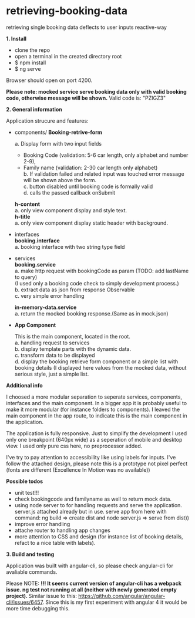 # retrieving-booking-data
retrieving single booking data deflects to user inputs reactive-way


<b>1. Install</b>

- clone the repo<br>
- open a terminal in the created directory root<br>
- $ npm install<br>
- $ ng serve<br>

Browser should open on port 4200.

<b>Please note: mocked service serve booking data only with valid booking code, otherwise message will be shown.</b>
Valid code is: "PZIGZ3"</b><br>

<b>2. General information</b>

Application strucure and features:

- components/
  <b>Booking-retrive-form</b>

  a. Display form with two input fields<br>
   - Booking Code (validation: 5-6 car length, only alphabet and number 2-9),<br>
   - Family name (validation: 2-30 car length only alphabet)<br>
  b. If validation failed and related input was touched error message will be shown above the form.<br>
  c. button disabled until booking code is formally valid<br>
  d. calls the passed callback onSubmit<br>

  <b>h-content</b><br>
    a. only view component display and style text.<br>
  <b>h-title</b> <br>
    a. only view component display static header with background.<br>
- interfaces<br>
  <b>booking.interface</b><br>
  a. booking interface with two string type field<br>
- services<br>
  <b>booking.service</b><br>
  a. make http request with bookingCode as param (TODO: add lastName to query)<br>
  (I used only a booking code check to simply development process.)<br>
  b. extract data as json from response Observable<br>
  c. very simple error handling<br>

  <b>in-memory-data.service</b><br>
    a. return the mocked booking response.(Same as in mock.json) <br>

- <b>App Component</b><br>

  This is the  main component, located in the root.<br>
  a. handling request to services <br>
  b. display template parts with the dynamic data.<br>
  c. transform data to be displayed <br>
  d. display the booking retrieve form component or a simple list with booking details (I displayed here values from the mocked data, without serious style, just a simple list.<br>

<b>Additional info</b>

I choosed a more modular separation to seperate services, components, interfaces and the main component. In a bigger app it is probably useful to make it more modular (for instance folders to components).
I leaved the main component in the app route, to indicate this is the main component in the application.

The application is fully responsive. Just to simplify the development I used only one breakpoint (640px wide) as a seperation of mobile and desktop view. I used only pure css here, no preprocessor added.

I've try to pay attention to accessibility like using labels for inputs.
I've follow the attached design,  please note this is a prototype not pixel perfect (fonts are different (Excellence In Motion was no available))

<b>Possible todos</b><br>
 - unit test!!!
 - check bookingcode and familyname as well to return mock data.
 - using node server to for handling requests and serve the application.
    server.js attached already but in use.
    serve app from here with command: ng build => create dist and node server.js => serve from dist))
 - improve error handling
 - attache router to handling app changes
 - more attention to CSS and design (for instance list of booking details, refact to a nice table with labels).

<b>3. Build and testing</b>

Application was built with angular-cli, so please check angular-cli for avaliable commands.

Please NOTE: <b>!!! It seems current version of angular-cli has a webpack issue. ng test not running at all (neither with newly generated empty project). </b> Similar issue to this: https://github.com/angular/angular-cli/issues/6457. Since this is my first experiment with angular 4 it would be more time debugging this.
